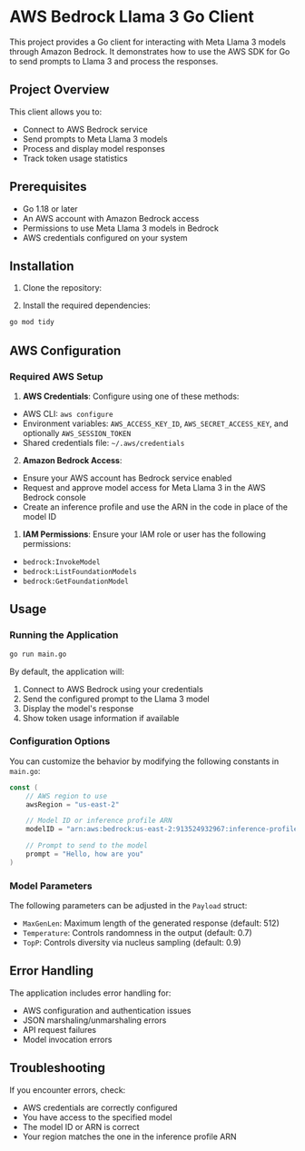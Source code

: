 # AWS Bedrock Llama 3 Go Client

This project provides a Go client for interacting with Meta Llama 3 models through Amazon Bedrock. It demonstrates how to use the AWS SDK for Go to send prompts to Llama 3 and process the responses.

## Project Overview

This client allows you to:

- Connect to AWS Bedrock service
- Send prompts to Meta Llama 3 models
- Process and display model responses
- Track token usage statistics

## Prerequisites

- Go 1.18 or later
- An AWS account with Amazon Bedrock access
- Permissions to use Meta Llama 3 models in Bedrock
- AWS credentials configured on your system

## Installation

1. Clone the repository:

2. Install the required dependencies:

```bash
go mod tidy
```

## AWS Configuration

### Required AWS Setup

1. **AWS Credentials**: Configure using one of these methods:

- AWS CLI: `aws configure`
- Environment variables: `AWS_ACCESS_KEY_ID`, `AWS_SECRET_ACCESS_KEY`, and optionally `AWS_SESSION_TOKEN`
- Shared credentials file: `~/.aws/credentials`

2. **Amazon Bedrock Access**:

- Ensure your AWS account has Bedrock service enabled
- Request and approve model access for Meta Llama 3 in the AWS Bedrock console
- Create an inference profile and use the ARN in the code in place of the model ID

1. **IAM Permissions**:
Ensure your IAM role or user has the following permissions:

- `bedrock:InvokeModel`
- `bedrock:ListFoundationModels`
- `bedrock:GetFoundationModel`

## Usage

### Running the Application

```bash
go run main.go
```

By default, the application will:

1. Connect to AWS Bedrock using your credentials
2. Send the configured prompt to the Llama 3 model
3. Display the model's response
4. Show token usage information if available

### Configuration Options

You can customize the behavior by modifying the following constants in `main.go`:

```go
const (
    // AWS region to use
    awsRegion = "us-east-2"

    // Model ID or inference profile ARN
    modelID = "arn:aws:bedrock:us-east-2:913524932967:inference-profile/us.meta.llama3-2-1b-instruct-v1:0"

    // Prompt to send to the model
    prompt = "Hello, how are you"
)
```

### Model Parameters

The following parameters can be adjusted in the `Payload` struct:

- `MaxGenLen`: Maximum length of the generated response (default: 512)
- `Temperature`: Controls randomness in the output (default: 0.7)
- `TopP`: Controls diversity via nucleus sampling (default: 0.9)

## Error Handling

The application includes error handling for:

- AWS configuration and authentication issues
- JSON marshaling/unmarshaling errors
- API request failures
- Model invocation errors

## Troubleshooting

If you encounter errors, check:

- AWS credentials are correctly configured
- You have access to the specified model
- The model ID or ARN is correct
- Your region matches the one in the inference profile ARN
